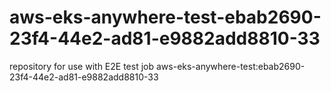 # aws-eks-anywhere-test-ebab2690-23f4-44e2-ad81-e9882add8810-33
repository for use with E2E test job aws-eks-anywhere-test:ebab2690-23f4-44e2-ad81-e9882add8810-33
